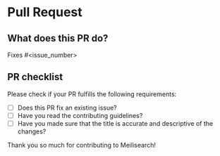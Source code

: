 # Pull Request

## What does this PR do?
Fixes #<issue_number>
<!-- Please link the issue you're trying to fix with this PR, if none then please create an issue first. -->

## PR checklist
Please check if your PR fulfills the following requirements:
- [ ] Does this PR fix an existing issue?
- [ ] Have you read the contributing guidelines?
- [ ] Have you made sure that the title is accurate and descriptive of the changes?

Thank you so much for contributing to Meilisearch!

